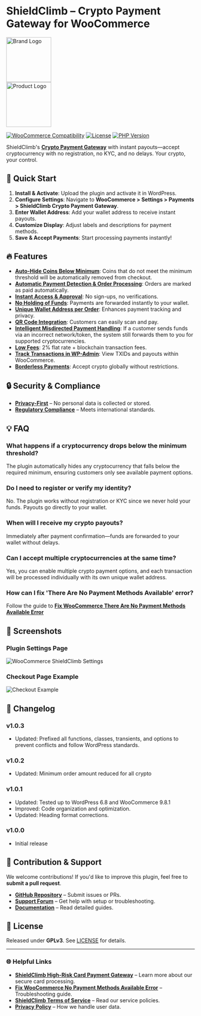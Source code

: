 # ShieldClimb – Crypto Payment Gateway for WooCommerce

<p align="left">
  <img src="https://shieldclimb.com/wp-content/uploads/2025/03/ShieldClimb-logo-with-name-500x200-1.png" alt="Brand Logo" width="120"><br>
  <img src="https://shieldclimb.com/wp-content/uploads/2025/03/crypto-payment-gateway.png" alt="Product Logo" width="120">
</p>

[![WooCommerce Compatibility](https://img.shields.io/badge/WooCommerce-5.8+-blue)](https://woocommerce.com/)
[![License](https://img.shields.io/badge/License-GPLv3-blue)](http://www.gnu.org/licenses/gpl-3.0.html)
[![PHP Version](https://img.shields.io/badge/PHP-7.2+-blue)](https://www.php.net/)

ShieldClimb's **[Crypto Payment Gateway](https://shieldclimb.com/crypto-payment-gateway)** with instant payouts—accept cryptocurrency with no registration, no KYC, and no delays. Your crypto, your control.

## 🚀 Quick Start

1. **Install & Activate**: Upload the plugin and activate it in WordPress.
2. **Configure Settings**: Navigate to **WooCommerce > Settings > Payments > ShieldClimb Crypto Payment Gateway**.
3. **Enter Wallet Address**: Add your wallet address to receive instant payouts.
4. **Customize Display**: Adjust labels and descriptions for payment methods.
5. **Save & Accept Payments**: Start processing payments instantly!

## 🔥 Features

- **[Auto-Hide Coins Below Minimum](https://shieldclimb.com/crypto-payment-gateway)**: Coins that do not meet the minimum threshold will be automatically removed from checkout.
- **[Automatic Payment Detection & Order Processing](https://shieldclimb.com/crypto-payment-gateway)**: Orders are marked as paid automatically.
- **[Instant Access & Approval](https://shieldclimb.com/crypto-payment-gateway)**: No sign-ups, no verifications.
- **[No Holding of Funds](https://shieldclimb.com/crypto-payment-gateway)**: Payments are forwarded instantly to your wallet.
- **[Unique Wallet Address per Order](https://shieldclimb.com/crypto-payment-gateway)**: Enhances payment tracking and privacy.
- **[QR Code Integration](https://shieldclimb.com/crypto-payment-gateway)**: Customers can easily scan and pay.
- **[Intelligent Misdirected Payment Handling](https://shieldclimb.com/crypto-payment-gateway)**: If a customer sends funds via an incorrect network/token, the system still forwards them to you for supported cryptocurrencies.
- **[Low Fees](https://shieldclimb.com/crypto-payment-gateway)**: 2% flat rate + blockchain transaction fees.
- **[Track Transactions in WP-Admin](https://shieldclimb.com/crypto-payment-gateway)**: View TXIDs and payouts within WooCommerce.
- **[Borderless Payments](https://shieldclimb.com/crypto-payment-gateway)**: Accept crypto globally without restrictions.

## 🔒 Security & Compliance

- **[Privacy-First](https://shieldclimb.com/privacy-policy)** – No personal data is collected or stored.
- **[Regulatory Compliance](https://shieldclimb.com/terms-of-service)** – Meets international standards.

## 💡 FAQ

### What happens if a cryptocurrency drops below the minimum threshold?
The plugin automatically hides any cryptocurrency that falls below the required minimum, ensuring customers only see available payment options.

### Do I need to register or verify my identity?
No. The plugin works without registration or KYC since we never hold your funds. Payouts go directly to your wallet.

### When will I receive my crypto payouts? 
Immediately after payment confirmation—funds are forwarded to your wallet without delays.

### Can I accept multiple cryptocurrencies at the same time?
Yes, you can enable multiple crypto payment options, and each transaction will be processed individually with its own unique wallet address.

### How can I fix 'There Are No Payment Methods Available' error?
Follow the guide to **[Fix WooCommerce There Are No Payment Methods Available Error](https://shieldclimb.com/blog/fix-no-payment-methods-available-error/)**

## 📸 Screenshots

### Plugin Settings Page
![WooCommerce ShieldClimb Settings](https://shieldclimb.com/wp-content/uploads/2025/03/Screenshot-1-3.png)

### Checkout Page Example
![Checkout Example](https://shieldclimb.com/wp-content/uploads/2025/03/Screenshot-2-3.png)

## 📜 Changelog

### v1.0.3
- Updated: Prefixed all functions, classes, transients, and options to prevent conflicts and follow WordPress standards.

### v1.0.2
- Updated: Minimum order amount reduced for all crypto

### v1.0.1
- Updated: Tested up to WordPress 6.8 and WooCommerce 9.8.1
- Improved: Code organization and optimization.
- Updated: Heading format corrections.

### v1.0.0
- Initial release

## 🤝 Contribution & Support

We welcome contributions! If you'd like to improve this plugin, feel free to **submit a pull request**.

- **[GitHub Repository](https://github.com/shieldclimb/crypto-payment-gateway/)** – Submit issues or PRs.
- **[Support Forum](https://shieldclimb.com/contact-us/)** – Get help with setup or troubleshooting.
- **[Documentation](https://shieldclimb.com/crypto-payment-gateway)** – Read detailed guides.

## 📜 License

Released under **GPLv3**. See [LICENSE](http://www.gnu.org/licenses/gpl-3.0.html) for details.

---
### 🌐 Helpful Links
- **[ShieldClimb High-Risk Card Payment Gateway](https://shieldclimb.com/high-risk-card-payment-gateway/)** – Learn more about our secure card processing.
- **[Fix WooCommerce No Payment Methods Available Error](https://shieldclimb.com/blog/fix-no-payment-methods-available-error/)** – Troubleshooting guide.
- **[ShieldClimb Terms of Service](https://shieldclimb.com/terms-of-service/)** – Read our service policies.
- **[Privacy Policy](https://shieldclimb.com/privacy-policy/)** – How we handle user data.